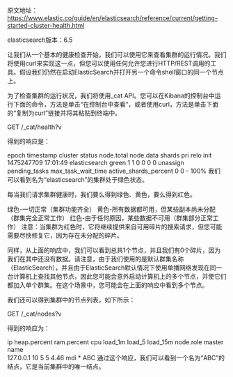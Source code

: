 原文地址：https://www.elastic.co/guide/en/elasticsearch/reference/current/getting-started-cluster-health.html

elasticsearch版本：6.5

让我们从一个基本的健康检查开始，我们可以使用它来查看集群的运行情况。我们将使用curl来实现这一点，但您可以使用任何允许您进行HTTP/REST调用的工具。假设我们仍然在启动ElasticSearch并打开另一个命令shell窗口的同一个节点上。

为了检查集群的运行状况，我们将使用_cat API。您可以在Kibana的控制台中运行下面的命令，方法是单击“在控制台中查看”，或者使用curl，方法是单击下面的“复制为curl”链接并将其粘贴到终端中。

GET /_cat/health?v

得到的响应是：

epoch      timestamp   cluster      status node.total node.data shards pri relo init
1475247709 17:01:49    elasticsearch green      1          1      0     0    0    0 
unassign pending_tasks max_task_wait_time active_shards_percent
    0         0                 -               100%
我们可以看到名为“elasticsearch”的集群处于绿色状态。

每当我们请求集群健康时，我们要么得到绿色、黄色，要么得到红色。

绿色-一切正常（集群功能齐全）
黄色-所有数据都可用，但某些副本尚未分配（群集完全正常工作）
红色-由于任何原因，某些数据不可用（群集部分正常工作）
注意：当集群为红色时，它将继续提供来自可用碎片的搜索请求，但您可能需要尽快修复它，因为存在未分配的碎片。

同样，从上面的响应中，我们可以看到总共1个节点，并且我们有0个碎片，因为我们在其中还没有数据。请注意，由于我们使用的是默认群集名称（ElasticSearch），并且由于ElasticSearch默认情况下使用单播网络发现在同一台计算机上查找其他节点，因此您可能会意外启动计算机上的多个节点，并使它们都加入单个群集。在这个场景中，您可能会在上面的响应中看到多个节点。

我们还可以得到集群中的节点列表，如下所示：

GET /_cat/nodes?v

得到的响应为：

ip           heap.percent ram.percent cpu load_1m load_5 load_15m node.role master name      
127.0.0.1         10          5        5   4.46                       mdi      *   ABC 
通过这个响应，我们可以看到一个名为“ABC”的结点，它是当前集群中的唯一结点。